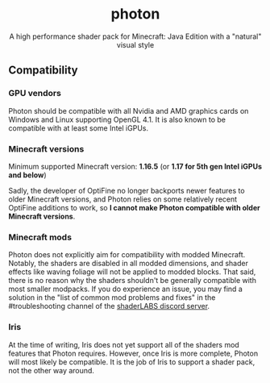 <br><br>

<h1 align = "center">photon</h1>

<p align = "center">A high performance shader pack for Minecraft: Java Edition with a "natural" visual style</p>

## Compatibility

### GPU vendors

Photon should be compatible with all Nvidia and AMD graphics cards on Windows and Linux supporting OpenGL 4.1. It is also known to be compatible with at least some Intel iGPUs.

### Minecraft versions

Minimum supported Minecraft version: **1.16.5** (or **1.17 for 5th gen Intel iGPUs and below**)

Sadly, the developer of OptiFine no longer backports newer features to older Minecraft versions, and Photon relies on some relatively recent OptiFine additions to work, so **I cannot make Photon compatible with older Minecraft versions**.

### Minecraft mods

Photon does not explicitly aim for compatibility with modded Minecraft. Notably, the shaders are disabled in all modded dimensions, and shader effects like waving foliage will not be applied to modded blocks. That said, there is no reason why the shaders shouldn't be generally compatible with most smaller modpacks. If you do experience an issue, you may find a solution in the "list of common mod problems and fixes" in the \#troubleshooting channel of the [shaderLABS discord server](https://discord.gg/RpzWN9S).

### Iris

At the time of writing, Iris does not yet support all of the shaders mod features that Photon requires. However, once Iris is more complete, Photon will most likely be compatible. It is the job of Iris to support a shader pack, not the other way around.
